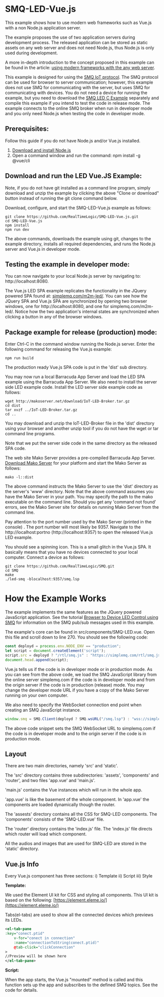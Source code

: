 # SMQ-LED-Vue.js

This example shows how to use modern web frameworks such as Vue.js with a non Node.js application server.

The example proposes the use of two application servers during development process. The released application can be stored as static assets on any web server and does not need Node.js, thus Node.js is only used during development.

A more in-depth introduction to the concept proposed in this example can be found in the article: [using modern frameworks with the any web server](https://realtimelogic.com/articles/ReactJS-Angular-and-Vuejs-with-the-Barracuda-App-Server).

This example is designed for using the [SMQ IoT protocol](https://realtimelogic.com/products/simplemq/src/). The SMQ protocol can be used for browser to server communication; however, this example does not use SMQ for communicating with the server, but uses SMQ for communicating with devices. You do not need a device for running the example, but you need to download the [SMQ LED C Example](https://github.com/RealTimeLogic/SMQ) separately and compile this example if you intend to test the code in release mode. The example connects to the online SMQ broker when run in developer mode and you only need Node.js when testing the code in developer mode.

## Prerequisites:

Follow this guide if you do not have Node.js and/or Vue.js installed.

1. [Download and install Node.js](https://nodejs.org/en/download/)
2. Open a command window and run the command: npm install -g @vue/cli

## Download and run the LED Vue.JS Example:

Note, if you do not have git installed as a command line program, simply download and unzip the example by clicking the above "Clone or download" button instead of running the git clone command below.

Download, configure, and start the SMQ-LED-Vue.js example as follows:
```
git clone https://github.com/RealTimeLogic/SMQ-LED-Vue.js.git
cd SMQ-LED-Vue.js
npm install
npm run dev
``` 
The above commands, downloads the example using git, changes to the example directory, installs all required dependencies, and runs the Node.js server and Vue.js in developer mode.

## Testing the example in developer mode:

You can now navigate to your local Node.js server by navigating to: http://localhost:8080.

The Vue.js LED SPA example replicates the functionality in the JQuery powered SPA found at: [simplemq.com/m2m-led/](https://simplemq.com/m2m-led/). You can see how the JQuery SPA and Vue.js SPA are synchronized by opening two browser windows, one for http://localhost:8080, and one for simplemq.com/m2m-led/. Notice how the two application's internal states are synchronized when clicking a button in any of the browser windows.

## Package example for release (production) mode:

Enter Ctrl-C in the command window running the Node.js server. Enter the following command for releasing the Vue.js example:
```
npm run build
```
The production ready Vue.js SPA code is put in the 'dist' sub directory.

You may now run a local Barracuda App Server and load the LED SPA example using the Barracuda App Server. We also need to install the server side LED example code. Install the LED server side example code as follows:

```
wget http://makoserver.net/download/IoT-LED-Broker.tar.gz
cd dist
tar xvzf ../IoT-LED-Broker.tar.gz
cd ..
```
You may download and unzip the IoT-LED-Broker file in the 'dist' directory using your browser and another unzip tool if you do not have the wget or tar command line programs.

Note that we put the server side code in the same directory as the released SPA code.

The web site Mako Server provides a pre-compiled Barracuda App Server. [Download Mako Server](https://makoserver.net/download/) for your platform and start the Mako Server as follows:

```
mako -l::dist
```
The above command instructs the Mako Server to use the 'dist' directory as the server's 'www' directory. Note that the above command assumes you have the Mako Server in your path. You may specify the path to the mako executable on the command line. Should you get any 'command not found' errors, see the Mako Server site for details on running Mako Server from the command line.

Pay attention to the port number used by the Mako Server (printed in the console) . The port number will most likely be 9357. Navigate to the http://localhost:portno (http://localhost:9357) to open the released Vue.js LED example.

You should see a spinning icon. This is a small glitch in the Vue.js SPA. It basically means that you have no devices connected to your local computer. Connect a device as follows:

```
git clone https://github.com/RealTimeLogic/SMQ.git
cd SMQ
make
./led-smq -blocalhost:9357/smq.lsp
```

# How the Example Works

The example implements the same features as the JQuery powered JavaScript application. See the tutorial [Browser to Device LED Control using SMQ](https://makoserver.net/articles/Browser-to-Device-LED-Control-using-SimpleMQ) for information on the SMQ pub/sub messages used in this example.

The example's core can be found in src/components/SMQ-LED.vue. Open this file and scroll down to line 270. You should see the following code:

```javascript
const deployd = process.env.NODE_ENV == "production";
let script = document.createElement('script');
script.src = deployd ? "/rtl/smq.js" : "https://simplemq.com/rtl/smq.js";
document.head.append(script);
```

Vue.js tells us if the code is in developer mode or in production mode. As you can see from the above code, we load the SMQ JavaScript library from the online server simplemq.com if the code is in developer mode and from the origin server if the code is in production (release) mode. You may change the developer mode URL if you have a copy of the Mako Server running on your own computer.

We also need to specify the WebSocket connection end point when creating an SMQ JavaScript instance.

```javascript
window.smq = SMQ.Client(deployd ? SMQ.wsURL("/smq.lsp") : "wss://simplemq.com/smq.lsp");
```

The above code snippet sets the SMQ WebSocket URL to simplemq.com if the code is in developer mode and to the origin server if the code is in production mode.

## Layout

There are two main directories, namely 'src' and 'static'.

The 'src' directory contains three subdirectories: 'assets', 'components' and 'router', and two files 'app.vue' and 'main.js'.

'main.js' contains the Vue instances which will run in the whole app.

'app.vue' is like the basement of the whole component. In 'app.vue' the components are loaded dynamically though the router.

The 'assests' directory contains all the CSS for SMQ-LED components. The 'components' consists of the 'SMQ-LED.vue' file.

The 'router' directory contains the 'index.js' file. The 'index.js' file directs which router will load which component.

All the audios and images that are used for SMQ-LED are stored in the 'static' directory.

## Vue.js Info

Every Vue.js component has three sections:
i) Template
ii) Script
iii) Style

**Template:**

We used the Element UI kit for CSS and styling all components. This UI kit is based on the following: [https://element.eleme.io/](https://element.eleme.io/)

Tabs(el-tabs) are used to show all the connected devices which previews its LEDs.

```xml
<el-tab-pane
:key="conect.ptid"
	v-for="conect in connection"
	:name="connectionToString(conect.ptid)"
	@tab-click="clickConnection"
>
//Preview will be shown here
</el-tab-pane>
```

**Script:**

When the app starts, the Vue.js "mounted" method is called and this function sets up the app and subscribes to the defined SMQ topics. See the code for details.

